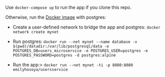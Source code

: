 Use `docker-compose up` to run the app if you clone this repo.

Otherwise, run the [Docker image](https://hub.docker.com/r/emilyhosoya/usersservice) with postgres:

* Create a user-defined network to bridge the app and postgres:
`docker network create mynet`

* Run postgres:
`docker run --net mynet --name database -v $(pwd)/datadir:/var/lib/postgresql/data -e POSTGRES_DB=users_microservice -e POSTGRES_USER=postgres -e POSTGRES_PASSWORD=postgres -d postgres:alpine`

* Run the app:>
`docker run --net mynet -ti -p 8080:8080 emilyhosoya/usersservice`

